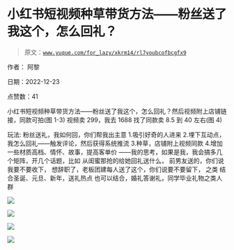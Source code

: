# 小红书短视频种草带货方法——粉丝送了我这个，怎么回礼？

> 原文：[`www.yuque.com/for_lazy/xkrm14/rl7youbcofbcgfx9`](https://www.yuque.com/for_lazy/xkrm14/rl7youbcofbcgfx9)



作者： 阿黎 

日期：2022-12-23 

点赞数：41 

小红书短视频种草带货方法——粉丝送了我这个，怎么回礼？然后视频附上店铺链接，同款可拍(图 1-3) 视频卖 299，我去 1688 找了同款卖 8.5 到 40 左右(图 4) 

玩法: 粉丝送礼，我如何回，你们帮我出主意 1.吸引好奇的人进来 2.埋下互动点，我怎么回礼——触发评论，然后获得系统推流 3.种草，店铺附上视频同款 4.增加一些材质高档、情怀、故事，提高客单价 ——我的思考，如果是我，我会搞多几个矩阵，开几个话题，比如 从闺蜜那抢的给她回礼送什么， 前男友送的，你们说我要不要收下， 想辞职了，老板团建每人送了这个，你们说要不要留下， 之类 结合圣诞、元旦、新年，送礼热点 也可以结合，婚礼答谢礼，同学毕业礼物之类人群 

![](img/36ad5cd52e69086f3857ee7f9bfbb258.png) 

![](img/eba8c579ded4bb1d204c2e6034515fe8.png) 

![](img/119aec6abec4c848a44be03661ecab7e.png) 

![](img/24059eb7fdefb487d90485e64702e08f.png) 

